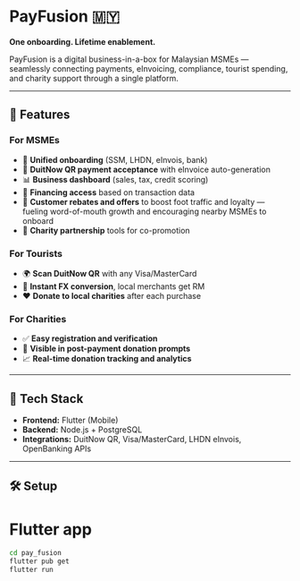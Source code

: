 # PayFusion 🇲🇾

**One onboarding. Lifetime enablement.**

PayFusion is a digital business-in-a-box for Malaysian MSMEs — seamlessly connecting payments, eInvoicing, compliance, tourist spending, and charity support through a single platform.

---

## 🚀 Features

### For MSMEs
- 🧾 **Unified onboarding** (SSM, LHDN, eInvois, bank)
- 📲 **DuitNow QR payment acceptance** with eInvoice auto-generation
- 📊 **Business dashboard** (sales, tax, credit scoring)
- 💸 **Financing access** based on transaction data
- 🎁 **Customer rebates and offers** to boost foot traffic and loyalty — fueling word-of-mouth growth and encouraging nearby MSMEs to onboard
- 🤝 **Charity partnership** tools for co-promotion

### For Tourists
- 🌍 **Scan DuitNow QR** with any Visa/MasterCard
- 🔁 **Instant FX conversion**, local merchants get RM
- ❤️ **Donate to local charities** after each purchase

### For Charities
- ✅ **Easy registration and verification**
- 📢 **Visible in post-payment donation prompts**
- 📈 **Real-time donation tracking and analytics**

---

## 🧪 Tech Stack

- **Frontend:** Flutter (Mobile)
- **Backend:** Node.js + PostgreSQL
- **Integrations:** DuitNow QR, Visa/MasterCard, LHDN eInvois, OpenBanking APIs

---

## 🛠️ Setup
# Flutter app
```bash
cd pay_fusion
flutter pub get
flutter run
